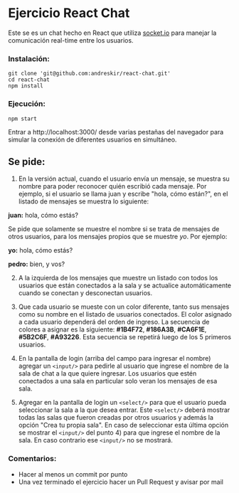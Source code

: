 
# Ejercicio React Chat

Este se es un chat hecho en React que utiliza [socket.io](https://socket.io/) para manejar la comunicación real-time entre los usuarios.


### Instalación:

```
git clone 'git@github.com:andreskir/react-chat.git'
cd react-chat
npm install
```

### Ejecución:

```
npm start
```
Entrar a http://localhost:3000/ desde varias pestañas del navegador para simular la conexión de diferentes usuarios en simultáneo.


## Se pide:

1) En la versión actual, cuando el usuario envía un mensaje, se muestra su nombre para poder reconocer quién escribió cada mensaje. Por ejemplo, si el usuario se llama juan y escribe "hola, cómo están?", en el listado de mensajes se muestra lo siguiente:

  **juan:** hola, cómo estás?

  Se pide que solamente se muestre el nombre si se trata de mensajes de otros usuarios, para los mensajes propios que se muestre _yo_. Por ejemplo:

  **yo:** hola, cómo estás?
  
  **pedro:** bien, y vos?

2) A la izquierda de los mensajes que muestre un listado con todos los usuarios que están conectados a la sala y se actualice automáticamente cuando se conectan y desconectan usuarios.

3) Que cada usuario se mueste con un color diferente, tanto sus mensajes como su nombre en el listado de usuarios conectados. El color asignado a cada usuario dependerá del orden de ingreso. La secuencia de colores a asignar es la siguiente: **#1B4F72**, **#186A3B**, **#CA6F1E**, **#5B2C6F**, **#A93226**. Esta secuencia se repetirá luego de los 5 primeros usuarios.

4) En la pantalla de login (arriba del campo para ingresar el nombre) agregar un `<input/>` para pedirle al usuario que ingrese el nombre de la sala de chat a la que quiere ingresar. Los usuarios que estén conectados a una sala en particular solo veran los mensajes de esa sala.

5) Agregar en la pantalla de login un `<select/>` para que el usuario pueda seleccionar la sala a la que desea entrar. Este `<select/>` deberá mostrar todas las salas que fueron creadas por otros usuarios y además la opción "Crea tu propia sala". En caso de seleccionar esta última opción se mostrar el `<input/>` del punto 4) para que ingrese el nombre de la sala. En caso contrario ese `<input/>` no se mostrará.

### Comentarios:
- Hacer al menos un commit por punto
- Una vez terminado el ejercicio hacer un Pull Request y avisar por mail

